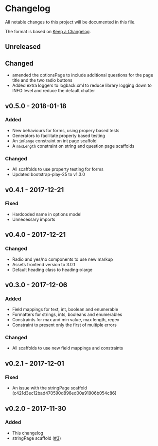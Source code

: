 # Changelog
All notable changes to this project will be documented in this file.

The format is based on [Keep a Changelog](http://keepachangelog.com/en/1.0.0/).

## Unreleased

## Changed
* amended the optionsPage to include additional questions for the page title and the two radio buttons
* Added extra loggers to logback.xml to reduce library logging down to INFO level and reduce the default chatter

## v0.5.0 - 2018-01-18

### Added
* New behaviours for forms, using propery based tests
* Generators to facilitate property based testing
* An `inRange` constraint on int page scaffold
* A `maxLength` constraint on string and question page scaffolds

### Changed
* All scaffolds to use property testing for forms
* Updated bootstrap-play-25 to v1.3.0

## v0.4.1 - 2017-12-21

### Fixed
* Hardcoded name in options model
* Unnecessary imports

## v0.4.0 - 2017-12-21

### Changed
* Radio and yes/no components to use new markup
* Assets frontend version to 3.0.1
* Default heading class to heading-xlarge

## v0.3.0 - 2017-12-06

### Added
* Field mappings for text, int, boolean and enumerable
* Formatters for strings, ints, booleans and enumerables
* Constraints for max and min value, max length, regex
* Constraint to present only the first of multiple errors

### Changed
* All scaffolds to use new field mappings and constraints

## v0.2.1 - 2017-12-01

### Fixed
* An issue with the stringPage scaffold (c421d3ec12bad470590d896ed00a91906b054c86)

## v0.2.0 - 2017-11-30

### Added
* This changelog
* stringPage scaffold ([#3](https://github.com/hmrc/hmrc-frontend-scaffold.g8/pull/3))
